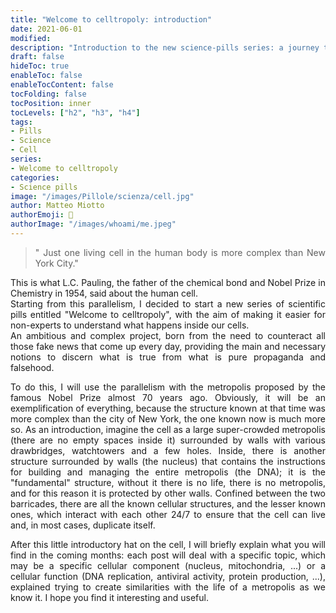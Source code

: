 ```yaml
---
title: "Welcome to celltropoly: introduction"
date: 2021-06-01
modified: 
description: "Introduction to the new science-pills series: a journey through that metropoly that is called *cell*"
draft: false
hideToc: true
enableToc: false
enableTocContent: false
tocFolding: false
tocPosition: inner
tocLevels: ["h2", "h3", "h4"]
tags:
- Pills
- Science
- Cell
series:
- Welcome to celltropoly
categories:
- Science pills
image: "/images/Pillole/scienza/cell.jpg"
author: Matteo Miotto
authorEmoji: 🤖
authorImage: "/images/whoami/me.jpeg"
---
```

<div style="text-align: justify;">

>" Just one living cell in the human body is more complex than New York City."

This is what L.C. Pauling, the father of the chemical bond and Nobel Prize in Chemistry in 1954, said about the human cell.  
Starting from this parallelism, I decided to start a new series of scientific pills entitled "Welcome to celltropoly", with the aim of making it easier for non-experts to understand what happens inside our cells.  
An ambitious and complex project, born from the need to counteract all those fake news that come up every day, providing the main and necessary notions to discern what is true from what is pure propaganda and falsehood.

To do this, I will use the parallelism with the metropolis proposed by the famous Nobel Prize almost 70 years ago. Obviously, it will be an exemplification of everything, because the structure known at that time was more complex than the city of New York, the one known now is much more so.
As an introduction, imagine the cell as a large super-crowded metropolis (there are no empty spaces inside it) surrounded by walls with various drawbridges, watchtowers and a few holes.
Inside, there is another structure surrounded by walls (the nucleus) that contains the instructions for building and managing the entire metropolis (the DNA); it is the "fundamental" structure, without it there is no life, there is no metropolis, and for this reason it is protected by other walls. Confined between the two barricades, there are all the known cellular structures, and the lesser known ones, which interact with each other 24/7 to ensure that the cell can live and, in most cases, duplicate itself.

After this little introductory hat on the cell, I will briefly explain what you will find in the coming months: each post will deal with a specific topic, which may be a specific cellular component (nucleus, mitochondria, ...) or a cellular function (DNA replication, antiviral activity, protein production, ...), explained trying to create similarities with the life of a metropolis as we know it.
I hope you find it interesting and useful.

</div>